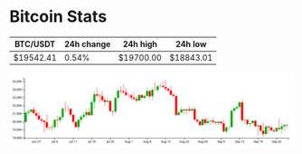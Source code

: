 # Bitcoin Stats

BTC/USDT|24h change|24h high|24h low|
|---|---|---|---|
|$19542.41|0.54%|$19700.00|$18843.01|

<img src="./chart.svg">
